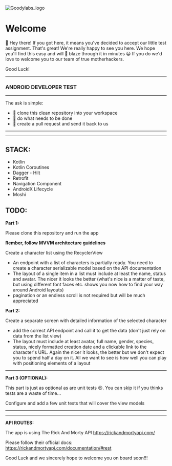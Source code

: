 ![Goodylabs_logo](https://user-images.githubusercontent.com/1035770/151546790-59ffd0b3-3caa-4ecd-918b-cecfcfdfcccb.png)

# Welcome

👋 Hey there! If you got here, it means you've decided to accept our little test assignment. That's great! We're really happy to see you here. We hope you'll find this  easy and will 🚀 blaze through it in minutes 😀 If you do we'd love to welcome you to our team of true motherhackers.

Good Luck!

---
### ANDROID DEVELOPER TEST
***

The ask is simple:
+ 👊 clone this clean repository into your workspace
+ 👊 do what needs to be done
+ 👊 create a pull request and send it back to us

---
---
**STACK:**
---
+ Kotlin
+ Kotlin Coroutines
+ Dagger - Hilt
+ Retrofit
+ Navigation Component
+ AndroidX Lifecycle
+ Moshi

**TODO:**
---
**Part 1:**

Please clone this repository and run the app

**Rember, follow MVVM architecture guidelines**

Create a character list using the RecyclerView
+ An endpoint with a list of characters is partially ready. You need to create a character serializable model based on the API documentation
+ The layout of a single item in a list must include at least the name, status and avatar. The nicer it looks the better (what's nice is a matter of taste, but using different font faces etc. shows you now how to find your way around Android layouts)
+ pagination or an endless scroll is not required but will be much appreciated

**Part 2:**

Create a separate screen with detailed information of the selected character
+ add the correct API endpoint and call it to get the data (don't just rely on data from the list view)
+ The layout must include at least avatar, full name, gender, species, status, nicely formatted creation date and a clickable link to the character's URL. Again the nicer it looks, the better but we don't expect you to spend half a day on it. All we want to see is how well you can play with positioning elements of a layout

---
**Part 3 (OPTIONAL):**

This part is just as optional as are unit tests 😉. You can skip it if you thinks tests are a waste of time...

Configure and add a few unit tests that will cover the view models

---
---
**API ROUTES:**

The app is using The Rick And Morty API
https://rickandmortyapi.com/

Please follow their official docs: 
https://rickandmortyapi.com/documentation/#rest

Good Luck and we sincerely hope to welcome you on board soon!!!
